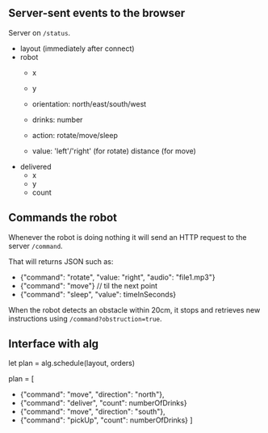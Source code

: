 ## Server-sent events to the browser

Server on `/status`.

- layout (immediately after connect)
- robot
    - x
    - y
    - orientation: north/east/south/west
    - drinks: number

    - action: rotate/move/sleep
    - value:
        'left'/'right' (for rotate)
        distance (for move)
- delivered
    - x
    - y
    - count


## Commands the robot

Whenever the robot is doing nothing it will send an HTTP request to the server `/command`.

That will returns JSON such as:

- {"command": "rotate", "value: "right", "audio": "file1.mp3"}
- {"command": "move"} // til the next point
- {"command": "sleep", "value": timeInSeconds}

When the robot detects an obstacle within 20cm, it stops and retrieves new instructions using `/command?obstruction=true`.


## Interface with alg

let plan = alg.schedule(layout, orders)

plan = [
- {"command": "move", "direction": "north"},
- {"command": "deliver", "count": numberOfDrinks}
- {"command": "move", "direction": "south"},
- {"command": "pickUp", "count": numberOfDrinks}
]
